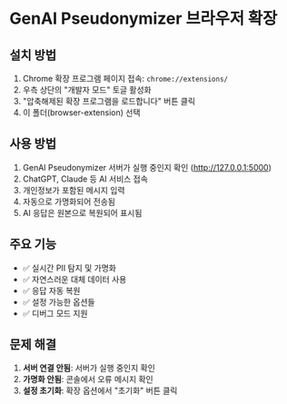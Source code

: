 # GenAI Pseudonymizer 브라우저 확장

## 설치 방법

1. Chrome 확장 프로그램 페이지 접속: `chrome://extensions/`
2. 우측 상단의 "개발자 모드" 토글 활성화
3. "압축해제된 확장 프로그램을 로드합니다" 버튼 클릭
4. 이 폴더(browser-extension) 선택

## 사용 방법

1. GenAI Pseudonymizer 서버가 실행 중인지 확인 (http://127.0.0.1:5000)
2. ChatGPT, Claude 등 AI 서비스 접속
3. 개인정보가 포함된 메시지 입력
4. 자동으로 가명화되어 전송됨
5. AI 응답은 원본으로 복원되어 표시됨

## 주요 기능

- ✅ 실시간 PII 탐지 및 가명화
- ✅ 자연스러운 대체 데이터 사용
- ✅ 응답 자동 복원
- ✅ 설정 가능한 옵션들
- ✅ 디버그 모드 지원

## 문제 해결

1. **서버 연결 안됨**: 서버가 실행 중인지 확인
2. **가명화 안됨**: 콘솔에서 오류 메시지 확인
3. **설정 초기화**: 확장 옵션에서 "초기화" 버튼 클릭
